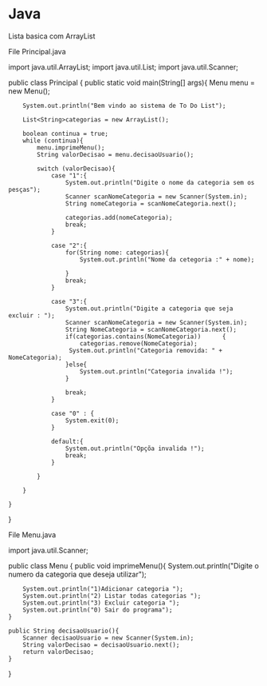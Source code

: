 # Java
Lista basica com ArrayList

File Principal.java

import java.util.ArrayList;
import java.util.List;
import java.util.Scanner;

public class Principal {
    public static void main(String[] args){
        Menu menu = new Menu();

        System.out.println("Bem vindo ao sistema de To Do List");

        List<String>categorias = new ArrayList();

        boolean continua = true;
        while (continua){
            menu.imprimeMenu();
            String valorDecisao = menu.decisaoUsuario();
        
            switch (valorDecisao){
                case "1":{
                    System.out.println("Digite o nome da categoria sem os pesças");
                    Scanner scanNomeCategoria = new Scanner(System.in);
                    String nomeCategoria = scanNomeCategoria.next();

                    categorias.add(nomeCategoria);
                    break;
                }
                
                case "2":{
                    for(String nome: categorias){
                        System.out.println("Nome da cetegoria :" + nome);
                       
                    }
                    break;
                }

                case "3":{
                    System.out.println("Digite a categoria que seja excluir : ");
                    Scanner scanNomeCategoria = new Scanner(System.in);
                    String NomeCategoria = scanNomeCategoria.next();   
                    if(categorias.contains(NomeCategoria))      {
                        categorias.remove(NomeCategoria);
                     System.out.println("Categoria removida: " + NomeCategoria);
                    }else{
                        System.out.println("Categoria invalida !");
                    }
                    
                    break;                  
                }

                case "0" : {
                    System.exit(0);
                }

                default:{
                    System.out.println("Opçõa invalida !");
                    break;
                }

            }

        }
    
    }
       

}

File Menu.java

import java.util.Scanner;

public class Menu {
    public void imprimeMenu(){
        System.out.println("Digite o numero da categoria que deseja utilizar");

        System.out.println("1)Adicionar categoria ");
        System.out.println("2) Listar todas categorias ");
        System.out.println("3) Excluir categoria ");
        System.out.println("0) Sair do programa");
    }

    public String decisaoUsuario(){
        Scanner decisaoUsuario = new Scanner(System.in);
        String valorDecisao = decisaoUsuario.next();
        return valorDecisao;
    }
}

